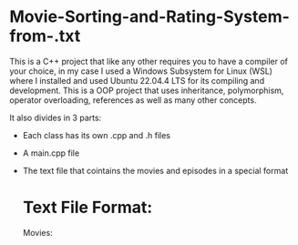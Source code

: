 # Movie-Sorting-and-Rating-System-from-.txt

This is a C++ project that like any other requires you to have a compiler of your choice, in my case I used a Windows Subsystem for Linux (WSL) where I installed and used Ubuntu 22.04.4 LTS for its compiling and development. This is a OOP project that uses inheritance, polymorphism, operator overloading, references as well as many other concepts.

It also divides in 3 parts:
- Each class has its own .cpp and .h files
- A main.cpp file
- The text file that cointains the movies and episodes in a special format

  # Text File Format:

  Movies:
  
